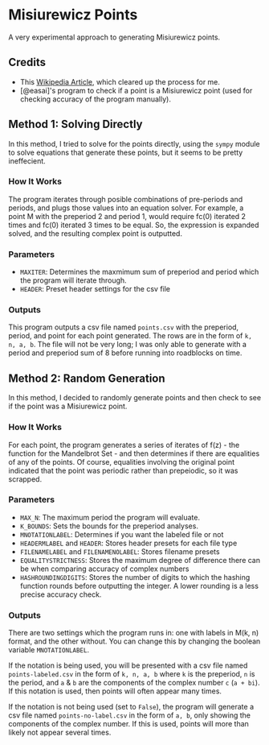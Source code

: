 # Misiurewicz Points
A very experimental approach to generating Misiurewicz points. 

## Credits
- This [Wikipedia Article](https://en.wikipedia.org/wiki/Misiurewicz_point), which cleared up the process for me.
- [@easai]'s program to check if a point is a Misiurewicz point (used for checking accuracy of the program manually).

## Method 1: Solving Directly
In this method, I tried to solve for the points directly, using the `sympy` module to solve equations that generate these points, but it seems to be pretty ineffecient.

### How It Works 
The program iterates through posible combinations of pre-periods and periods, and plugs those values into an equation solver. For example, a point M with the preperiod 2 and period 1, would require fc(0) iterated 2 times and fc(0) iterated 3 times to be equal. So, the expression is expanded solved, and the resulting complex point is outputted.

### Parameters
- `MAXITER`: Determines the maxmimum sum of preperiod and period which the program will iterate through. 
- `HEADER`: Preset header settings for the csv file

### Outputs
This program outputs a csv file named `points.csv` with the preperiod, period, and point for each point generated. The rows are in the form of `k, n, a, b`. The file will not be very long; I was only able to generate with a period and preperiod sum of 8 before running into roadblocks on time.

## Method 2: Random Generation
In this method, I decided to randomly generate points and then check to see if the point was a Misiurewicz point. 

### How It Works
For each point, the program generates a series of iterates of f(z) - the function for the Mandelbrot Set - and then determines if there are equalities of any of the points. Of course, equalities involving the original point indicated that the point was periodic rather than prepeiodic, so it was scrapped. 

### Parameters
- `MAX_N`: The maximum period the program will evaluate.
- `K_BOUNDS`: Sets the bounds for the preperiod analyses.
- `MNOTATIONLABEL`: Determines if you want the labeled file or not
- `HEADERMLABEL` and `HEADER`: Stores header presets for each file type
- `FILENAMELABEL` and `FILENAMENOLABEL`: Stores filename presets
- `EQUALITYSTRICTNESS`: Stores the maximum degree of difference there can be when comparing accuracy of complex numbers
- `HASHROUNDINGDIGITS`: Stores the number of digits to which the hashing function rounds before outputting the integer. A lower rounding is a less precise accuracy check.

### Outputs
There are two settings which the program runs in: one with labels in M(k, n) format, and the other without. You can change this by changing the boolean variable `MNOTATIONLABEL`.

If the notation is being used, you will be presented with a csv file named `points-labeled.csv` in the form of `k, n, a, b` where `k` is the preperiod, `n` is the period, and `a` & `b` are the components of the complex number `c` (`a + bi`). If this notation is used, then points will often appear many times.

If the notation is not being used (set to `False`), the program will generate a csv file named `points-no-label.csv` in the form of `a, b`, only showing the components of the complex number. If this is used, points will more than likely not appear several times.